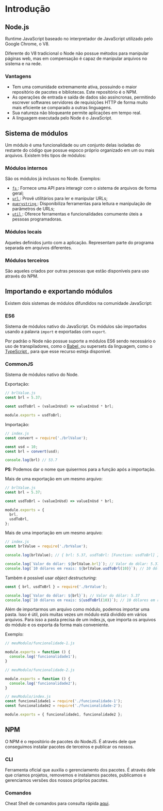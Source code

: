 #  Introdução

##  Node.js

Runtime JavaScript baseado no interpretador de JavaScript utilizado pelo Google Chrome, o V8.

Diferente do V8 tradicional o Node não possue métodos para manipular páginas web, mas em compensação é capaz de manipular arquivos no sistema e na rede.

### Vantagens

- Tem uma comunidade extremamente ativa, possuindo o maior repositório de pacotes e bibliotecas. Este repositório é o NPM.
- As operações de entrada e saída de dados são assíncronas, permitindo escrever softwares servidores de requisições HTTP de forma muito mais eficiente se comparado a outras linguagens.
- Sua natureza não bloqueante permite aplicações em tempo real.
- A linguagem executada pelo Node é o JavaScript.

## Sistema de módulos

Um  módulo é uma funcionalidade ou um conjunto delas isoladas do restante do código que possue espoco próprio organizado em um ou mais arquivos. Existem três tipos de módulos:

### Módulos internos

São os módulos já inclusos no Node. Exemplos:

- [`fs` ](https://nodejs.org/api/fs.html): Fornece uma API para interagir com o sistema de arquivos de forma geral;
- [`url` ](https://nodejs.org/api/url.html): Provê utilitários para ler e manipular URLs;
- [`querystring` ](https://nodejs.org/api/querystring.html): Disponibiliza ferramentas para leitura e manipulação de parâmetros de URLs;
- [`util` ](https://nodejs.org/api/util.html): Oferece ferramentas e funcionalidades comumente úteis a pessoas programadoras.

### Módulos locais

Aqueles definidos junto com a aplicação.  Representam parte do programa separada em arquivos diferentes.

### Módulos terceiros

São aqueles criados por outras pessoas que estão disponíveis para uso através do NPM.

## Importando e exportando módulos

Existem dois sistemas de módulos difundidos na comunidade JavaScript:

### ES6

Sistema de módulos nativo do JavaScript. Os módulos são importados usando a palavra `import` e exportadas com `export`.

Por padrão o Node não possue suporte a módulos ES6 sendo necessário o uso de transpiladores, como o [Babel, ](https://babeljs.io/)ou supersets da linguagem, como o [TypeScript ](https://www.typescriptlang.org/), para que esse recurso esteja disponível.

### CommonJS

Sistema de módulos nativo do Node.

Exportação: 

```javascript
// brlValue.js
const brl = 5.37;

const usdToBrl = (valueInUsd) => valueInUsd * brl;

module.exports = usdToBrl;
```

Importação:

```javascript
// index.js
const convert = require('./brlValue');

const usd = 10;
const brl = convert(usd);

console.log(brl) // 53.7
```

**PS**: Podemos dar o nome que quisermos para a função após a importação.

Mais de uma exportação em um mesmo arquivo:

```javascript
// brlValue.js
const brl = 5.37;

const usdToBrl = (valueInUsd) => valueInUsd * brl;

module.exports = {
  brl,
  usdToBrl,
};
```

Mais de uma importação em um mesmo arquivo:

```javascript
// index.js
const brlValue = require('./brValue');

console.log(brlValue); // { brl: 5.37, usdToBrl: [Function: usdToBrl] }

console.log(`Valor do dólar: ${brlValue.brl}`); // Valor do dólar: 5.37
console.log(`10 dólares em reais: ${brlValue.usdToBrl(10)}`); // 10 dólares em reais: 53.7
```

Também é possível usar *object destructuring*:

```javascript
const { brl, usdToBrl } = require('./brValue');

console.log(`Valor do dólar: ${brl}`); // Valor do dólar: 5.37
console.log(`10 dólares em reais: ${usdToBrl(10)}`); // 10 dólares em reais: 53.7
```

Além de importarmos um arquivo como módulo, podemos importar uma pasta. Isso é útil, pois muitas vezes um módulo está dividido em vários arquivos. Para isso a pasta precisa de um index.js, que importa os arquivos do módulo e os exporta da forma mais conveniente.

Exemplo:

```javascript
// meuModulo/funcionalidade-1.js

module.exports = function () {
  console.log('funcionalidade1');
}
```

```javascript
// meuModulo/funcionalidade-2.js

module.exports = function () {
  console.log('funcionalidade2');
}
```

```javascript
// meuModulo/index.js
const funcionalidade1 = require('./funcionalidade-1');
const funcionalidade2 = require('./funcionalidade-2');

module.exports = { funcionalidade1, funcionalidade2 };
```

## NPM

O NPM é  o repositório de pacotes do NodeJS. É através dele que conseguimos instalar pacotes de terceiros e publicar os nossos. 

### CLI

Ferramenta oficial que auxilia o gerenciamento dos pacotes. É através dele que criamos projetos, removemos e instalamos pacotes, publicamos e gerenciamos versões dos nossos próprios pacotes.

### Comandos

Cheat Shell de comandos para consulta rápida [aqui](./CheatSheets/NPM.md).

